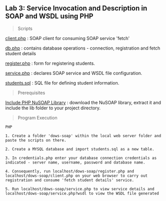 ## Lab 3: Service Invocation and Description in SOAP and WSDL using PHP

> Scripts

[client.php](https://github.com/AllanVikiru/DistributedObjectsWebServices/blob/soap/client.php) : SOAP client for consuming SOAP service 'fetch'
  
[db.php](https://github.com/AllanVikiru/DistributedObjectsWebServices/blob/soap/db.php) : contains database operations - connection, registration and fetch student details

[register.php](https://github.com/AllanVikiru/DistributedObjectsWebServices/blob/soap/register.php) : form for registering students.

[service.php](https://github.com/AllanVikiru/DistributedObjectsWebServices/blob/soap/service.php) : declares SOAP service and WSDL file configuration.

[students.sql](https://github.com/AllanVikiru/DistributedObjectsWebServices/blob/soap/students.sql) : SQL file for defining student information.


> Prerequisites

[Include PHP NuSOAP Library](https://sourceforge.net/projects/nusoap/) : download the NuSOAP library, extract it and include the lib folder to your project directory.  


> Program Execution
```
PHP

1. Create a folder 'dows-soap' within the local web server folder and paste the scripts on there. 

2. Create a MYSQL database and import students.sql as a new table. 

3. In credentials.php enter your database connection credentials as indicated - server name, username, password and database name.

4. Consequently, run localhost/dows-soap/register.php and localhost/dows-soap/client.php on your web browser to carry out registration and consume 'fetch student details' service.

5. Run localhost/dows-soap/service.php to view service details and localhost/dows-soap/service.php?wsdl to view the WSDL file generated
            
```
